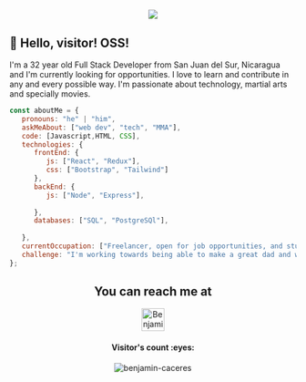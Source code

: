 <h1 align="center">
  <img src="https://c.tenor.com/CmP7Dly4L0AAAAAC/sensei-sensei-approves.gif" />
</h1>

## 👋 Hello, visitor! OSS!

I'm a 32 year old Full Stack Developer from San Juan del Sur, Nicaragua and I'm currently looking for opportunities. I love to learn and contribute in any and every possible way. I'm passionate about technology, martial arts and specially movies.


```js
const aboutMe = {
   pronouns: "he" | "him",
   askMeAbout: ["web dev", "tech", "MMA"],
   code: [Javascript,HTML, CSS],
   technologies: {
      frontEnd: {
         js: ["React", "Redux"],
         css: ["Bootstrap", "Tailwind"]
      },
      backEnd: {
         js: ["Node", "Express"],
       
      },
      databases: ["SQL", "PostgreSQl"],
   
   },
   currentOccupation: ["Freelancer, open for job opportunities, and studying other tecnologies"],
   challenge: "I'm working towards being able to make a great dad and web developer",
};
```
<h2 align="center">You can reach me at</h2>

<p align="center">
  <a href="https://www.linkedin.com/in/benjamin-caceres">
    <img src="https://www.vectorlogo.zone/logos/linkedin/linkedin-icon.svg" alt="Benjamin Caceres Lacayo" height="40" width="40">
  </a>
</p>

<h4 align="center">Visitor's count :eyes:</h4>

<p align="center"><img src="https://profile-counter.glitch.me/{benjamin-caceres}/count.svg" alt="benjamin-caceres" /> </p>


<!-- <p align="center"> <img src="https://komarev.com/ghpvc/?username=benjamin-caceres&label=Profile%20views&color=0e75b6&style=flat" alt="benjamin-caceres" /> </p> -->
